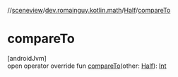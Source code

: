 //[sceneview](../../../index.md)/[dev.romainguy.kotlin.math](../index.md)/[Half](index.md)/[compareTo](compare-to.md)

# compareTo

[androidJvm]\
open operator override fun [compareTo](compare-to.md)(other: [Half](index.md)): [Int](https://kotlinlang.org/api/latest/jvm/stdlib/kotlin/-int/index.html)
